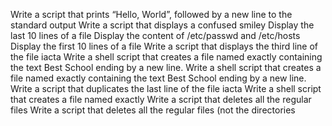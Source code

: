 Write a script that prints “Hello, World”, followed by a new line to the standard output
Write a script that displays a confused smiley 
Display the last 10 lines of a file
Display the content of /etc/passwd and /etc/hosts
Display the first 10 lines of a file
Write a script that displays the third line of the file iacta
Write a shell script that creates a file named exactly  containing the text Best School ending by a new line.
Write a shell script that creates a file named exactly containing the text Best School ending by a new line.
Write a script that duplicates the last line of the file iacta
Write a shell script that creates a file named exactly
Write a script that deletes all the regular files
Write a script that deletes all the regular files (not the directories
